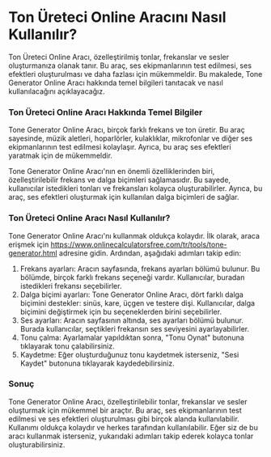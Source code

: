 Ton Üreteci Online Aracını Nasıl Kullanılır?
============================================

Ton Üreteci Online Aracı, özelleştirilmiş tonlar, frekanslar ve sesler oluşturmanıza olanak tanır. Bu araç, ses ekipmanlarının test edilmesi, ses efektleri oluşturulması ve daha fazlası için mükemmeldir. Bu makalede, Tone Generator Online Aracı hakkında temel bilgileri tanıtacak ve nasıl kullanılacağını açıklayacağız.

### Ton Üreteci Online Aracı Hakkında Temel Bilgiler

Tone Generator Online Aracı, birçok farklı frekans ve ton üretir. Bu araç sayesinde, müzik aletleri, hoparlörler, kulaklıklar, mikrofonlar ve diğer ses ekipmanlarının test edilmesi kolaylaşır. Ayrıca, bu araç ses efektleri yaratmak için de mükemmeldir.

Tone Generator Online Aracı'nın en önemli özelliklerinden biri, özelleştirilebilir frekans ve dalga biçimleri sağlamasıdır. Bu sayede, kullanıcılar istedikleri tonları ve frekansları kolayca oluşturabilirler. Ayrıca, bu araç, ses efektleri oluşturmak için kullanılan dalga biçimleri de sağlar.

### Ton Üreteci Online Aracı Nasıl Kullanılır?

Tone Generator Online Aracı'nı kullanmak oldukça kolaydır. İlk olarak, araca erişmek için <https://www.onlinecalculatorsfree.com/tr/tools/tone-generator.html> adresine gidin. Ardından, aşağıdaki adımları takip edin:

1. Frekans ayarları: Aracın sayfasında, frekans ayarları bölümü bulunur. Bu bölümde, birçok farklı frekans seçeneği vardır. Kullanıcılar, buradan istedikleri frekansı seçebilirler.
2. Dalga biçimi ayarları: Tone Generator Online Aracı, dört farklı dalga biçimini destekler: sinüs, kare, üçgen ve testere dişi. Kullanıcılar, dalga biçimini değiştirmek için bu seçeneklerden birini seçebilirler.
3. Ses ayarları: Aracın sayfasının altında, ses ayarları bölümü bulunur. Burada kullanıcılar, seçtikleri frekansın ses seviyesini ayarlayabilirler.
4. Tonu çalma: Ayarlamalar yapıldıktan sonra, "Tonu Oynat" butonuna tıklayarak tonu çalabilirsiniz.
5. Kaydetme: Eğer oluşturduğunuz tonu kaydetmek isterseniz, "Sesi Kaydet" butonuna tıklayarak kaydedebilirsiniz.

### Sonuç

Tone Generator Online Aracı, özelleştirilebilir tonlar, frekanslar ve sesler oluşturmak için mükemmel bir araçtır. Bu araç, ses ekipmanlarının test edilmesi ve ses efektleri oluşturulması gibi birçok alanda kullanılabilir. Kullanımı oldukça kolaydır ve herkes tarafından kullanılabilir. Eğer siz de bu aracı kullanmak isterseniz, yukarıdaki adımları takip ederek kolayca tonlar oluşturabilirsiniz.